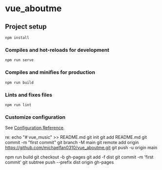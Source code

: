 # vue_aboutme

## Project setup
```
npm install
```

### Compiles and hot-reloads for development
```
npm run serve
```

### Compiles and minifies for production
```
npm run build
```

### Lints and fixes files
```
npm run lint
```

### Customize configuration
See [Configuration Reference](https://cli.vuejs.org/config/).


re:
echo "# vue_music" >> README.md
git init
git add README.md
git commit -m "first commit"
git branch -M main
git remote add origin https://github.com/michaelfan0310/vue_aboutme.git
git push -u origin main

npm run build
git checkout -b gh-pages
git add -f dist
git commit -m 'first commit'
git subtree push --prefix dist origin gh-pages